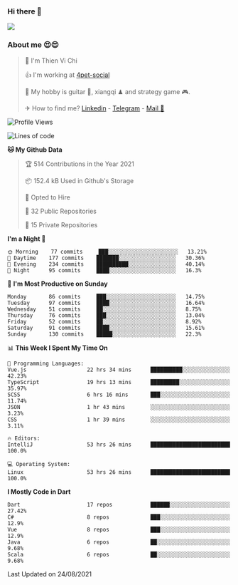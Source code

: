 ### Hi there 👋
![](https://media1.tenor.com/images/9aa4aee77151757a310fcdb4b8fd2a0a/tenor.gif?itemid=12671405)

### About me 😍😍

> 🙎 I'm Thien Vi Chi
> 
> 👍 I'm working at [4pet-social](https://github.com/4pet-social)
>
> 🥞 My hobby is guitar 🎸, xiangqi ♟ and strategy game 🎮.
> 
> ✈ How to find me? [Linkedin](https://www.linkedin.com/in/tvc12/) - [Telegram](https://t.me/yeutham212) - [Mail 📧](mailto:meomeocf98@gmail.com)
> 

<!--START_SECTION:waka-->
![Profile Views](http://img.shields.io/badge/Profile%20Views-91-blue)

![Lines of code](https://img.shields.io/badge/From%20Hello%20World%20I%27ve%20Written-745135%20lines%20of%20code-blue)

**🐱 My Github Data** 

> 🏆 514 Contributions in the Year 2021
 > 
> 📦 152.4 kB Used in Github's Storage 
 > 
> 💼 Opted to Hire
 > 
> 📜 32 Public Repositories 
 > 
> 🔑 15 Private Repositories  
 > 
**I'm a Night 🦉** 

```text
🌞 Morning    77 commits     ███░░░░░░░░░░░░░░░░░░░░░░   13.21% 
🌆 Daytime    177 commits    ███████░░░░░░░░░░░░░░░░░░   30.36% 
🌃 Evening    234 commits    ██████████░░░░░░░░░░░░░░░   40.14% 
🌙 Night      95 commits     ████░░░░░░░░░░░░░░░░░░░░░   16.3%

```
📅 **I'm Most Productive on Sunday** 

```text
Monday       86 commits     ███░░░░░░░░░░░░░░░░░░░░░░   14.75% 
Tuesday      97 commits     ████░░░░░░░░░░░░░░░░░░░░░   16.64% 
Wednesday    51 commits     ██░░░░░░░░░░░░░░░░░░░░░░░   8.75% 
Thursday     76 commits     ███░░░░░░░░░░░░░░░░░░░░░░   13.04% 
Friday       52 commits     ██░░░░░░░░░░░░░░░░░░░░░░░   8.92% 
Saturday     91 commits     ████░░░░░░░░░░░░░░░░░░░░░   15.61% 
Sunday       130 commits    █████░░░░░░░░░░░░░░░░░░░░   22.3%

```


📊 **This Week I Spent My Time On** 

```text
💬 Programming Languages: 
Vue.js                   22 hrs 34 mins      ██████████░░░░░░░░░░░░░░░   42.23% 
TypeScript               19 hrs 13 mins      █████████░░░░░░░░░░░░░░░░   35.97% 
SCSS                     6 hrs 16 mins       ███░░░░░░░░░░░░░░░░░░░░░░   11.74% 
JSON                     1 hr 43 mins        ░░░░░░░░░░░░░░░░░░░░░░░░░   3.23% 
CSS                      1 hr 39 mins        ░░░░░░░░░░░░░░░░░░░░░░░░░   3.11%

🔥 Editors: 
IntelliJ                 53 hrs 26 mins      █████████████████████████   100.0%

💻 Operating System: 
Linux                    53 hrs 26 mins      █████████████████████████   100.0%

```

**I Mostly Code in Dart** 

```text
Dart                     17 repos            ██████░░░░░░░░░░░░░░░░░░░   27.42% 
C#                       8 repos             ███░░░░░░░░░░░░░░░░░░░░░░   12.9% 
Vue                      8 repos             ███░░░░░░░░░░░░░░░░░░░░░░   12.9% 
Java                     6 repos             ██░░░░░░░░░░░░░░░░░░░░░░░   9.68% 
Scala                    6 repos             ██░░░░░░░░░░░░░░░░░░░░░░░   9.68%

```



 Last Updated on 24/08/2021
<!--END_SECTION:waka-->